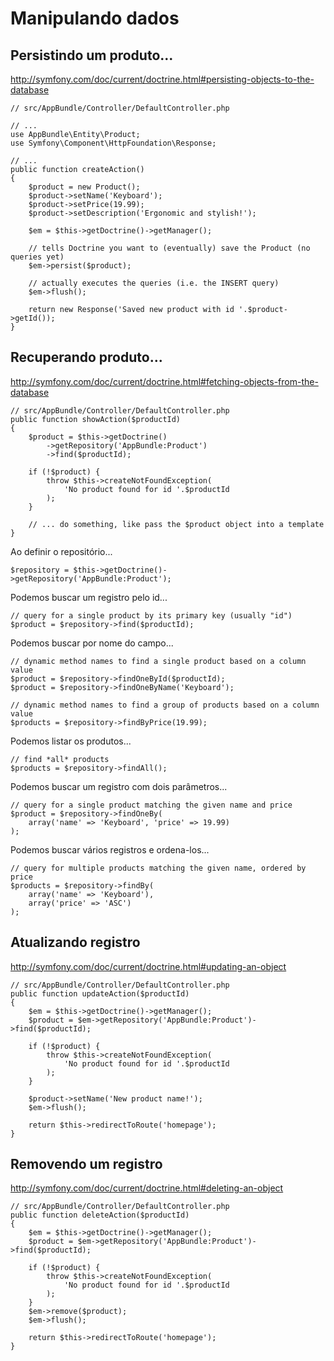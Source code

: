 # Manipulando dados

## Persistindo um produto...

http://symfony.com/doc/current/doctrine.html#persisting-objects-to-the-database

    // src/AppBundle/Controller/DefaultController.php

    // ...
    use AppBundle\Entity\Product;
    use Symfony\Component\HttpFoundation\Response;

    // ...
    public function createAction()
    {
        $product = new Product();
        $product->setName('Keyboard');
        $product->setPrice(19.99);
        $product->setDescription('Ergonomic and stylish!');

        $em = $this->getDoctrine()->getManager();

        // tells Doctrine you want to (eventually) save the Product (no queries yet)
        $em->persist($product);

        // actually executes the queries (i.e. the INSERT query)
        $em->flush();

        return new Response('Saved new product with id '.$product->getId());
    }


## Recuperando produto...

http://symfony.com/doc/current/doctrine.html#fetching-objects-from-the-database

    // src/AppBundle/Controller/DefaultController.php
    public function showAction($productId)
    {
        $product = $this->getDoctrine()
            ->getRepository('AppBundle:Product')
            ->find($productId);

        if (!$product) {
            throw $this->createNotFoundException(
                'No product found for id '.$productId
            );
        }

        // ... do something, like pass the $product object into a template
    }

Ao definir o repositório...

    $repository = $this->getDoctrine()->getRepository('AppBundle:Product');

Podemos buscar um registro pelo id...

    // query for a single product by its primary key (usually "id")
    $product = $repository->find($productId);

Podemos buscar por nome do campo...

    // dynamic method names to find a single product based on a column value
    $product = $repository->findOneById($productId);
    $product = $repository->findOneByName('Keyboard');

    // dynamic method names to find a group of products based on a column value
    $products = $repository->findByPrice(19.99);

Podemos listar os produtos...

    // find *all* products
    $products = $repository->findAll();

Podemos buscar um registro com dois parâmetros...

    // query for a single product matching the given name and price
    $product = $repository->findOneBy(
        array('name' => 'Keyboard', 'price' => 19.99)
    );

Podemos buscar vários registros e ordena-los...

    // query for multiple products matching the given name, ordered by price
    $products = $repository->findBy(
        array('name' => 'Keyboard'),
        array('price' => 'ASC')
    );


## Atualizando registro

http://symfony.com/doc/current/doctrine.html#updating-an-object

    // src/AppBundle/Controller/DefaultController.php
    public function updateAction($productId)
    {
        $em = $this->getDoctrine()->getManager();
        $product = $em->getRepository('AppBundle:Product')->find($productId);

        if (!$product) {
            throw $this->createNotFoundException(
                'No product found for id '.$productId
            );
        }

        $product->setName('New product name!');
        $em->flush();

        return $this->redirectToRoute('homepage');
    }


## Removendo um registro

http://symfony.com/doc/current/doctrine.html#deleting-an-object

    // src/AppBundle/Controller/DefaultController.php
    public function deleteAction($productId)
    {
        $em = $this->getDoctrine()->getManager();
        $product = $em->getRepository('AppBundle:Product')->find($productId);

        if (!$product) {
            throw $this->createNotFoundException(
                'No product found for id '.$productId
            );
        }
        $em->remove($product);
        $em->flush();

        return $this->redirectToRoute('homepage');
    }